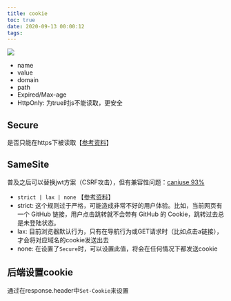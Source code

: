 ```yaml
---
title: cookie
toc: true
date: 2020-09-13 00:00:12
tags:
---
```


![](/img/Snip20200913_2.png)
* name
* value
* domain
* path
* Expired/Max-age
* HttpOnly: 为true时js不能读取，更安全


## Secure
是否只能在https下被读取【[参考资料](https://segmentfault.com/q/1010000013060848/a-1020000013062426)】


## SameSite
普及之后可以替换jwt方案（CSRF攻击），但有兼容性问题：[caniuse 93%](https://caniuse.com/same-site-cookie-attribute)
* `strict | lax | none` 【[参考资料](https://www.ruanyifeng.com/blog/2019/09/cookie-samesite.html)】
* strict: 这个规则过于严格，可能造成非常不好的用户体验。比如，当前网页有一个 GitHub 链接，用户点击跳转就不会带有 GitHub 的 Cookie，跳转过去总是未登陆状态。
* lax: 目前浏览器默认行为，只有在导航行为或GET请求时（比如点击a链接），才会将对应域名的cookie发送出去
* none: 在设置了`Secure`时，可以设置此值，将会在任何情况下都发送cookie

## 后端设置cookie
通过在response.header中`Set-Cookie`来设置


